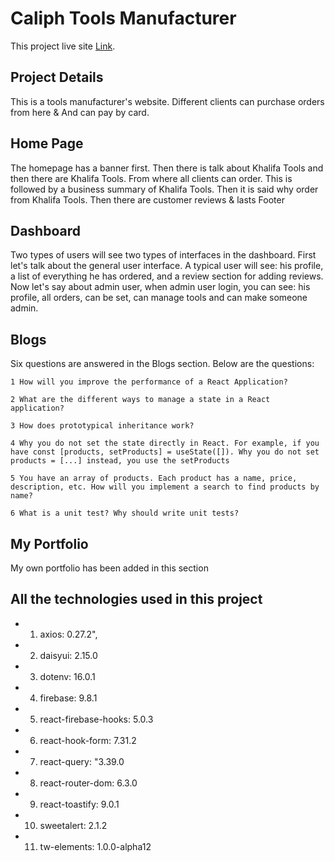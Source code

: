 # Caliph Tools Manufacturer

This project live site [Link](https://caliph-tools-manufacturer.web.app/).

## Project Details

This is a tools manufacturer's website. Different clients can purchase orders from here & And can pay by card.

## Home Page

The homepage has a banner first. Then there is talk about Khalifa Tools and then there are Khalifa Tools. From where all clients can order. This is followed by a business summary of Khalifa Tools. Then it is said why order from Khalifa Tools. Then there are customer reviews & lasts Footer

## Dashboard

Two types of users will see two types of interfaces in the dashboard. First let's talk about the general user interface. A typical user will see: his profile, a list of everything he has ordered, and a review section for adding reviews. Now let's say about admin user, when admin user login, you can see: his profile, all orders, can be set, can manage tools and can make someone admin.

## Blogs

Six questions are answered in the Blogs section. Below are the questions:

```
1 How will you improve the performance of a React Application?

2 What are the different ways to manage a state in a React application?

3 How does prototypical inheritance work?

4 Why you do not set the state directly in React. For example, if you have const [products, setProducts] = useState([]). Why you do not set products = [...] instead, you use the setProducts

5 You have an array of products. Each product has a name, price, description, etc. How will you implement a search to find products by name?

6 What is a unit test? Why should write unit tests?

```

## My Portfolio

My own portfolio has been added in this section

## All the technologies used in this project

- 1. axios: 0.27.2",
- 2. daisyui: 2.15.0
- 3. dotenv: 16.0.1
- 4. firebase: 9.8.1
- 5. react-firebase-hooks: 5.0.3
- 6. react-hook-form: 7.31.2
- 7. react-query: "3.39.0
- 8. react-router-dom: 6.3.0
- 9. react-toastify: 9.0.1
- 10. sweetalert: 2.1.2
- 11. tw-elements: 1.0.0-alpha12
